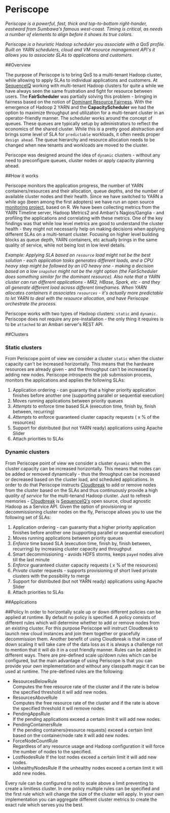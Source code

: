 Periscope
=========

*Periscope is a powerful, fast, thick and top-to-bottom right-hander, eastward from Sumbawa's famous west-coast. Timing is critical, as needs a number of elements to align before it shows its true colors.*

*Periscope is a heuristic Hadoop scheduler you associate with a QoS profile. Built on YARN schedulers, cloud and VM resource management API's it allows you to associate SLAs to applications and customers.*

##Overview

The purpose of Periscope is to bring QoS to a multi-tenant Hadoop cluster, while allowing to apply SLAs to individual applications and customers.
At [SequenceIQ](http://sequenceiq.com) working with multi-tenant Hadoop clusters for quite a while we have always seen the same frustration and fight for resource between users.
The **FairScheduler** was partially solving this problem - bringing in fairness based on the notion of [Dominant Resource Fairness](http://static.usenix.org/event/nsdi11/tech/full_papers/Ghodsi.pdf).
With the emergence of Hadoop 2 YARN and the **CapacityScheduler** we had the option to maximize throughput and utilization for a multi-tenant cluster in an operator-friendly manner.
The scheduler works around the concept of queues. These queues are typically setup by administrators to reflect the economics of the shared cluster.
While this is a pretty good abstraction and brings some level of SLA for `predictable` workloads, it often needs proper `design ahead`.
The queue hierarchy and resource allocation needs to be changed when new tenants and workloads are moved to the cluster.

Periscope was designed around the idea of `dynamic` clusters - without any need to preconfigure queues, cluster nodes or apply capacity planning ahead.

##How it works

Periscope monitors the application progress, the number of YARN containers/resources and their allocation, queue depths, and the number of available cluster nodes and their health.
Since we have switched to YARN a while ago (been among the first adopters) we have run an open source [monitoring project](https://github.com/sequenceiq/yarn-monitoring), based on R.
We have been collecting metrics from the YARN Timeline server, Hadoop Metrics2 and Ambari's Nagios/Ganglia - and profiling the applications and correlating with these metrics.
One of the key findings was that while low level metrics are good to understand the cluster health - they might not necessarily help on making decisions when applying different SLAs on a multi-tenant cluster. 
Focusing on higher level building blocks as queue depth, YARN containers, etc actually brings in the same quality of service, while not being lost in low level details.

_Example: Applying SLA based on `resource` load might not be the best solution - each application tasks generates different loads, and a CPU heavy step might be followed by an I/O heavy one - making a decision based on a low `snapshot` might not be the right option (the FairScheduler does something similar for the dominant resource).
Also note that a YARN cluster can run different applications - MR2, HBase, Spark, etc - and they all generate different load across different timeframes.
When YARN allocates containers it associates `resources` - it's actually more predictable to let YARN to deal with the resource allocation, and have Periscope orchestrate the process._

Periscope works with two types of Hadoop clusters: `static` and `dynamic`. Periscope does not require any pre-installation - the only thing it requires is to be `attached` to an Ambari server's REST API.

##Clusters

### Static clusters
From Periscope point of view we consider a cluster `static` when the cluster capacity can't be increased horizontally.
This means that the hardware resources are already given - and the throughput can't be increased by adding new nodes.
Periscope introspects the job submission process, monitors the applications and applies the following SLAs:

  1. Application ordering - can guaranty that a higher priority application finishes before another one (supporting parallel or sequential execution)
  2. Moves running applications between priority queues
  3. *Attempts* to enforce time based SLA (execution time, finish by, finish between, recurring)
  4. *Attempts* to enforce guaranteed cluster capacity requests ( x % of the resources)
  5. Support for distributed (but not YARN ready) applications using Apache Slider
  6. Attach priorities to SLAs

### Dynamic clusters
From Periscope point of view we consider a cluster `dynamic` when the cluster capacity can be increased horizontally.
This means that nodes can be added or removed dynamically - thus the throughput can be increased or decreased based on the cluster load, and scheduled applications.
In order to do that Periscope instructs [Cloudbreak](http://sequenceiq.com/cloudbreak/) to add or remove nodes from the cluster based on the SLAs and thus continuously provide a high *quality of service* for the multi-tenand Hadoop cluster.
Just to refresh memories - [Cloudbreak](http://sequenceiq.com/products.html) is [SequenceIQ's](http://sequenceiq.com) open source, cloud agnostic Hadoop as a Service API.
Given the option of provisioning or decommissioning cluster nodes on the fly, Periscope allows you to use the following set of SLAs:

  1. Application ordering - can guaranty that a higher priority application finishes before another one (supporting parallel or sequential execution)
  2. Moves running applications between priority queues
  3. *Enforce* time based SLA (execution time, finish by, finish between, recurring) by increasing cluster capacity and throughput
  4. Smart decommissioning - avoids HDFS storms, keeps `payed` nodes alive till the last minute
  5. *Enforce* guaranteed cluster capacity requests ( x % of the resources)
  6. *Private* cluster requests - supports provisioning of short lived private clusters with the possibility to merge
  7. Support for distributed (but not YARN ready) applications using Apache Slider
  8. Attach priorities to SLAs

##Applications

##Policy
In order to horizontally scale up or down different policies can be applied at runtime. By default no policy is specified. A policy consists
of different rules which will determine whether to add or remove nodes from an existing cluster. For this purpose Periscope will instruct
Cloudbreak to launch new cloud instances and join them together or gracefully decommission them. Another benefit of using Cloudbreak is that in case of
down scaling it will take care of the data loss as it is always a challenge not to mention that it will do it in a cost friendly manner.
Rules can be added in different ways. There are pre-defined scale up/down rules which can be configured, but the main advantage of using Periscope
is that you can provide your own implementation and without any classpath magic it can be used at runtime. The pre-defined rules are the following:

* ResourcesBelowRule  
  Computes the free resource rate of the cluster and if the rate is below the specified threshold it will add new nodes.
* ResourcesAboveRule  
  Computes the free resource rate of the cluster and if the rate is above the specified threshold it will remove nodes.
* PendingAppsRule  
  If the pending applications exceed a certain limit it will add new nodes.
* PendingContainersRule  
  If the pending containers(resource requests) exceed a certain limit based on the container/node rate it will add new nodes.
* ForceNodeCountRule  
  Regardless of any resource usage and Hadoop configuration it will force the number of nodes to the specified.
* LostNodesRule
  If the lost nodes exceed a certain limit it will add new nodes.
* UnhealthyNodesRule
  If the unhealthy nodes exceed a certain limit it will add new nodes.

Every rule can be configured to not to scale above a limit preventing to create a limitless cluster. In one policy multiple rules can be specified
and the first rule which will change the size of the cluster will apply. In your own implementation you can aggregate different cluster metrics
to create the exact rule which serves you the best.
